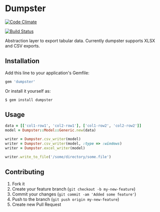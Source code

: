 # Dumpster

[![Code Climate](https://codeclimate.com/badge.png)](https://codeclimate.com/github/garaio/dumpster)

[![Build Status](https://travis-ci.org/senny/dumpster.png?branch=master)](https://travis-ci.org/senny/dumpster)

Abstraction layer to export tabular data. Currently dumpster supports XLSX and CSV exports.

## Installation

Add this line to your application's Gemfile:

```ruby
gem 'dumpster'
```

Or install it yourself as:

    $ gem install dumpster

## Usage

```ruby
data = [['col1-row1', 'col2-row1'], ['col1-row2', 'col2-row2']]
model = Dumpster::Model::Generic.new(data)

writer = Dumpster.csv_writer(model)
writer = Dumpster.csv_writer(model, :type => :windows)
writer = Dumpster.excel_writer(model)

writer.write_to_file('/some/directory/some.file')
```

## Contributing

1. Fork it
2. Create your feature branch (`git checkout -b my-new-feature`)
3. Commit your changes (`git commit -am 'Added some feature'`)
4. Push to the branch (`git push origin my-new-feature`)
5. Create new Pull Request
